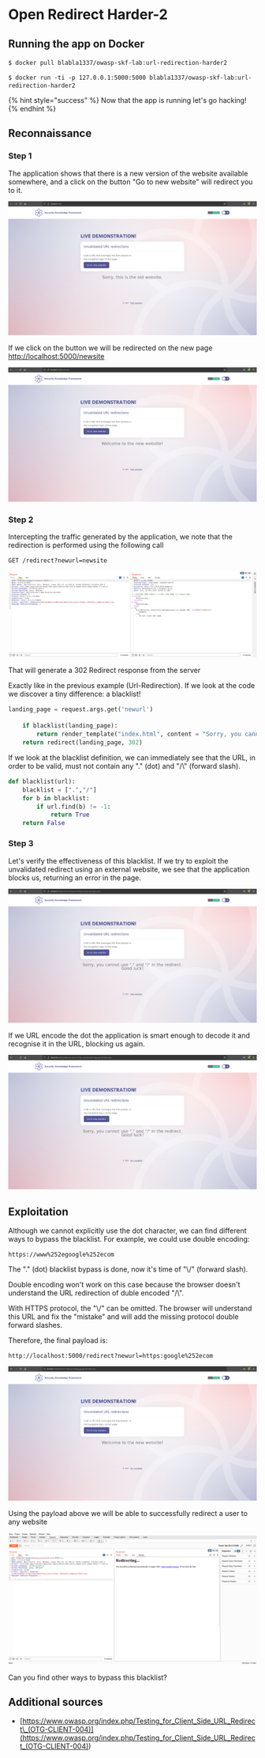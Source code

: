 # Open Redirect Harder-2

## Running the app on Docker

```
$ docker pull blabla1337/owasp-skf-lab:url-redirection-harder2
```

```
$ docker run -ti -p 127.0.0.1:5000:5000 blabla1337/owasp-skf-lab:url-redirection-harder2
```

{% hint style="success" %}
Now that the app is running let's go hacking!
{% endhint %}

## Reconnaissance

### Step 1

The application shows that there is a new version of the website available somewhere, and a click on the button "Go to new website" will redirect you to it.

![](https://raw.githubusercontent.com/blabla1337/skf-labs/master/.gitbook/assets/python/Url-Redirection/1.png)

If we click on the button we will be redirected on the new page [http://localhost:5000/newsite](http://localhost:5000/newsite)

![](https://raw.githubusercontent.com/blabla1337/skf-labs/master/.gitbook/assets/python/Url-Redirection/2.png)

### Step 2

Intercepting the traffic generated by the application, we note that the redirection is performed using the following call

```
GET /redirect?newurl=newsite
```

![](https://raw.githubusercontent.com/blabla1337/skf-labs/master/.gitbook/assets/python/Url-Redirection/3.png)

That will generate a 302 Redirect response from the server

Exactly like in the previous example (Url-Redirection). If we look at the code we discover a tiny difference: a blacklist!

```python
landing_page = request.args.get('newurl')

    if blacklist(landing_page):
        return render_template("index.html", content = "Sorry, you cannot use \".\" and \"/\" in the redirect. Good luck!")
    return redirect(landing_page, 302)
```

If we look at the blacklist definition, we can immediately see that the URL, in order to be valid, must not contain any "." (dot) and "/\\" (forward slash).

```python
def blacklist(url):
    blacklist = [".","/"]
    for b in blacklist:
        if url.find(b) != -1:
            return True
    return False
```

### Step 3

Let's verify the effectiveness of this blacklist. If we try to exploit the unvalidated redirect using an external website, we see that the application blocks us, returning an error in the page.

![](https://raw.githubusercontent.com/blabla1337/skf-labs/master/.gitbook/assets/python/Url-Redirection-Harder-2/1.png)

If we URL encode the dot the application is smart enough to decode it and recognise it in the URL, blocking us again.

![](https://raw.githubusercontent.com/blabla1337/skf-labs/master/.gitbook/assets/python/Url-Redirection-Harder-2/2.png)

## Exploitation

Although we cannot explicitly use the dot character, we can find different ways to bypass the blacklist. For example, we could use double encoding:

```
https://www%252egoogle%252ecom
```

The "." (dot) blacklist bypass is done, now it's time of "\\/" (forward slash).

Double encoding won't work on this case because the browser doesn't understand the URL redirection of duble encoded "/\\".

With HTTPS protocol, the "\\/" can be omitted. The browser will understand this URL and fix the "mistake" and will add the missing protocol double forward slashes.

Therefore, the final payload is:

```
http://localhost:5000/redirect?newurl=https:google%252ecom
```

![](https://raw.githubusercontent.com/blabla1337/skf-labs/master/.gitbook/assets/python/Url-Redirection-Harder-2/3.png)

Using the payload above we will be able to successfully redirect a user to any website

![](https://raw.githubusercontent.com/blabla1337/skf-labs/master/.gitbook/assets/python/Url-Redirection-Harder-2/4.png)

Can you find other ways to bypass this blacklist?

## Additional sources

- [https://www.owasp.org/index.php/Testing_for_Client_Side_URL_Redirect\_(OTG-CLIENT-004)](<https://www.owasp.org/index.php/Testing_for_Client_Side_URL_Redirect_(OTG-CLIENT-004)>)

